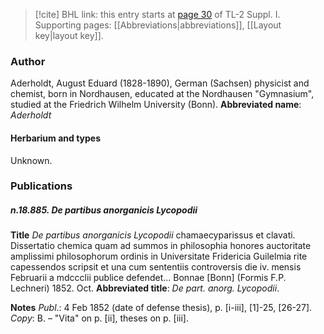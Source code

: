 > [!cite] BHL link: this entry starts at [page 30](https://www.biodiversitylibrary.org/page/33264719) of TL-2 Suppl. I.
> Supporting pages: [[Abbreviations|abbreviations]], [[Layout key|layout key]].

### Author

Aderholdt, August Eduard (1828-1890), German (Sachsen) physicist and chemist, born in Nordhausen, educated at the Nordhausen "Gymnasium", studied at the Friedrich Wilhelm University (Bonn). 
**Abbreviated name**: *Aderholdt*

#### Herbarium and types

Unknown.

### Publications

##### n.18.885. De partibus anorganicis Lycopodii

**Title**
*De partibus anorganicis Lycopodii* chamaecyparissus et clavati. Dissertatio chemica quam ad summos in philosophia honores auctoritate amplissimi philosophorum ordinis in Universitate Fridericia Guilelmia rite capessendos scripsit et una cum sententiis controversis die iv. mensis Februarii a mdccclii publice defendet... Bonnae \[Bonn\] (Formis F.P. Lechneri) 1852. Oct.
**Abbreviated title**: *De part. anorg. Lycopodii*.

**Notes**
*Publ*.: 4 Feb 1852 (date of defense thesis), p. \[i-iii\], \[1\]-25, \[26-27\]. *Copy*: B. – "Vita" on p. \[ii\], theses on p. \[iii\].

